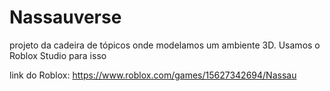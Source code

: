 # Nassauverse

projeto da cadeira de tópicos onde modelamos um ambiente 3D. 
Usamos o Roblox Studio para isso

link do Roblox:
https://www.roblox.com/games/15627342694/Nassau
 
 
